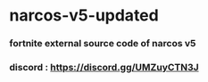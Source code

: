 # narcos-v5-updated
### fortnite external source code of narcos v5
### discord : https://discord.gg/UMZuyCTN3J

